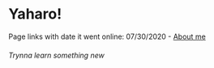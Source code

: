 # Yaharo!

Page links with date it went online:
07/30/2020 - [About me](http://kedbin.github.io/bg/about)


###### Trynna learn something new
